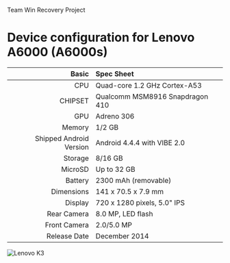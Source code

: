 Team Win Recovery Project

Device configuration for Lenovo A6000 (A6000s)
=====================================

Basic   | Spec Sheet
-------:|:-------------------------
CPU     | Quad-core 1.2 GHz Cortex-A53
CHIPSET | Qualcomm MSM8916 Snapdragon 410
GPU     | Adreno 306
Memory  | 1/2 GB
Shipped Android Version | Android 4.4.4 with VIBE 2.0
Storage | 8/16 GB
MicroSD | Up to 32 GB
Battery | 2300 mAh (removable)
Dimensions | 141 x 70.5 x 7.9 mm
Display | 720 x 1280 pixels, 5.0" IPS
Rear Camera  | 8.0 MP, LED flash
Front Camera | 2.0/5.0 MP
Release Date | December 2014

![Lenovo K3](http://cdn2.gsmarena.com/vv/pics/lenovo/lenovo-a6000-1.jpg "Lenovo K3")
